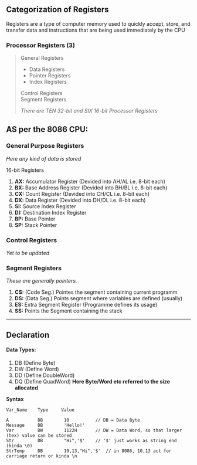 ## Categorization of Registers
Registers are a type of computer memory used to quickly accept, store, and transfer data and instructions that are being used immediately by the CPU

### Processor Registers (3)

> General Registers
>    * Data Registers
>    * Pointer Registers
>    * Index Registers
>
> Control Registers \
> Segment Registers
>
> *There are TEN 32-bit and SIX 16-bit Processor Registers*

## AS per the 8086 CPU:

### General Purpose Registers
_Here any kind of data is stored_

16-bit Registers

1. **AX:** Accumulator Register (Devided into AH/AL i.e. 8-bit each)
2. **BX:** Base Address Register (Devided into BH/BL i.e. 8-bit each)
3. **CX:** Count Register (Devided into CH/CL i.e. 8-bit each)
4. **DX:** Data Register (Devided into DH/DL i.e. 8-bit each)
5. **SI:** Source Index Register
6. **DI:** Destination Index Register
7. **BP:** Base Pointer
8. **SP:** Stack Pointer


### Control Registers
_Yet to be updated_



### Segment Registers
_These are generally pointers._

1. **CS:** (Code Seg.) Pointes the segment containing current programm
2. **DS:** (Data Seg.) Points segment where variables are defined (usually)
3. **ES:** Extra Segment Register (Programme defines its usage)
4. **SS:** Points the Segment containing the stack


<hr />

## Declaration

#### Data Types:

1. DB (Define Byte)
2. DW (Define Word)
3. DD (Define DoubleWord)
4. DQ (Define QuadWord)
**Here Byte/Word etc referred to the size allocated**

**Syntax**
```
Var_Name    Type     Value

A           DB        10          // DB = Data Byte
Message     DB        'Hello!'
Var         DW        1122H       // DW = Data Word, so that larger (hex) value can be stored
Str         DB        "Hi",'$'    // '$' just works as string end (kinda \0)
StrTemp     DB        10,13,"Hi",'$'  // in 8086, 10,13 act for carriage return or kinda \n

```

